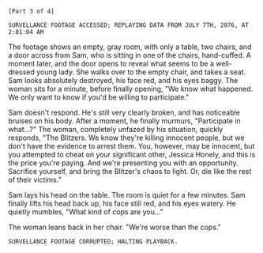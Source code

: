 ﻿`[Part 3 of 4]`

`SURVELLANCE FOOTAGE ACCESSED; REPLAYING DATA FROM JULY 7TH, 2076, AT 2:01:04 AM`

The footage shows an empty, gray room, with only a table, two chairs, and a door across from Sam, who is sitting in one of the chairs, hand-cuffed. A moment later, and the door opens to reveal what seems to be a well-dressed young lady. She walks over to the empty chair, and takes a seat. Sam looks absolutely destroyed, his face red, and his eyes baggy. The woman sits for a minute, before finally opening, "We know what happened. We only want to know if you'd be willing to participate."

Sam doesn't respond. He's still very clearly broken, and has noticeable bruises on his body. After a moment, he finally murmurs, "Participate in what...?" The woman, completely unfazed by his situation, quickly responds, "The Blitzers. We know they're killing innocent people, but we don't have the evidence to arrest them. You, however, may be innocent, but you attempted to cheat on your significant other, Jessica Honely, and this is the price you're paying. And we're presenting you with an opportunity. Sacrifice yourself, and bring the Blitzer's chaos to light. Or, die like the rest of their victims."

Sam lays his head on the table. The room is quiet for a few minutes. Sam finally lifts his head back up, his face still red, and his eyes watery. He quietly mumbles, "What kind of cops are you..."

The woman leans back in her chair. "We're worse than the cops."

`SURVELLANCE FOOTAGE CORRUPTED; HALTING PLAYBACK.`
